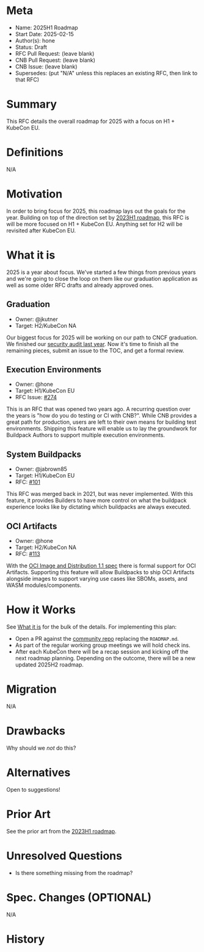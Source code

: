 # Meta
[meta]: #meta
- Name: 2025H1 Roadmap
- Start Date: 2025-02-15
- Author(s): hone
- Status: Draft <!-- Acceptable values: Draft, Approved, On Hold, Superseded -->
- RFC Pull Request: (leave blank)
- CNB Pull Request: (leave blank)
- CNB Issue: (leave blank)
- Supersedes: (put "N/A" unless this replaces an existing RFC, then link to that RFC)

# Summary
[summary]: #summary

This RFC details the overall roadmap for 2025 with a focus on H1 + KubeCon EU.

# Definitions
[definitions]: #definitions

N/A

# Motivation
[motivation]: #motivation

In order to bring focus for 2025, this roadmap lays out the goals for the year. Building on top of the direction set by [2023H1 roadmap](https://github.com/buildpacks/spec/blob/master/2023H1-roadmap.md), this RFC is will be more focused on H1 + KubeCon EU. Anything set for H2 will be revisited after KubeCon EU.

# What it is
[what-it-is]: #what-it-is

2025 is a year about focus. We've started a few things from previous years and we're going to close the loop on them like our graduation application as well as some older RFC drafts and already approved ones.

## Graduation
* Owner: @jkutner
* Target: H2/KubeCon NA

Our biggest focus for 2025 will be working on our path to CNCF graduation. We finished our [security audit last year](https://medium.com/buildpacks/announcing-findings-from-security-audit-b4701f4e8b4b). Now it's time to finish all the remaining pieces, submit an issue to the TOC, and get a formal review.

## Execution Environments
* Owner: @hone
* Target: H1/KubeCon EU
* RFC Issue: [#274](https://github.com/buildpacks/rfcs/pull/274)

This is an RFC that was opened two years ago. A recurring question over the years is "how do you do testing or CI with CNB?". While CNB provides a great path for production, users are left to their own means for building test environments. Shipping this feature will enable us to lay the groundwork for Buildpack Authors to support multiple execution environments.

## System Buildpacks
* Owner: @jabrown85
* Target: H1/KubeCon EU
* RFC: [#101](https://github.com/buildpacks/rfcs/blob/main/text/0101-system-buildpacks-in-builder.md)

This RFC was merged back in 2021, but was never implemented. With this feature, it provides Builders to have more control on what the buildpack experience looks like by dictating which buildpacks are always executed.

## OCI Artifacts
* Owner: @hone
* Target: H2/KubeCon NA
* RFC: [#113](https://github.com/buildpacks/rfcs/blob/main/text/0113-additonal-oci-artifacts.md)

With the [OCI Image and Distribution 1.1 spec](https://opencontainers.org/posts/blog/2024-03-13-image-and-distribution-1-1/) there is formal support for OCI Artifacts. Supporting this feature will allow Buildpacks to ship OCI Artifacts alongside images to support varying use cases like SBOMs, assets, and WASM modules/components.


# How it Works
[how-it-works]: #how-it-works

See [What it is](#what-it-is) for the bulk of the details. For implementing this plan:

* Open a PR against the [community repo](https://github.com/buildpacks/community) replacing the `ROADMAP.md`.
* As part of the regular working group meetings we will hold check ins.
* After each KubeCon there will be a recap session and kicking off the next roadmap planning. Depending on the outcome, there will be a new updated 2025H2 roadmap.

# Migration
[migration]: #migration

N/A

# Drawbacks
[drawbacks]: #drawbacks

Why should we *not* do this?

# Alternatives
[alternatives]: #alternatives

Open to suggestions!

# Prior Art
[prior-art]: #prior-art

See the prior art from the [2023H1 roadmap](https://github.com/buildpacks/rfcs/blob/main/text/0118-2023H1-roadmap.md#prior-art).

# Unresolved Questions
[unresolved-questions]: #unresolved-questions

- Is there something missing from the roadmap?

# Spec. Changes (OPTIONAL)
[spec-changes]: #spec-changes

N/A

# History
[history]: #history

<!--
## Amended
### Meta
[meta-1]: #meta-1
- Name: (fill in the amendment name: Variable Rename)
- Start Date: (fill in today's date: YYYY-MM-DD)
- Author(s): (Github usernames)
- Amendment Pull Request: (leave blank)

### Summary

A brief description of the changes.

### Motivation

Why was this amendment necessary?
--->
